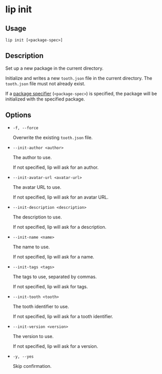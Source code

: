 # lip init

## Usage

```shell
lip init [<package-spec>]
```

## Description

Set up a new package in the current directory.

Initialize and writes a new `tooth.json` file in the current directory. The `tooth.json` file must not already exist.

If a [package specifier](./lip-install.md#package-specifier) (`<package-spec>`) is specified, the package will be initialized with the specified package.

## Options

- `-f, --force`

  Overwrite the existing `tooth.json` file.

- `--init-author <author>`

  The author to use.

  If not specified, lip will ask for an author.

- `--init-avatar-url <avatar-url>`

  The avatar URL to use.

  If not specified, lip will ask for an avatar URL.

- `--init-description <description>`

  The description to use.

  If not specified, lip will ask for a description.

- `--init-name <name>`

  The name to use.

  If not specified, lip will ask for a name.

- `--init-tags <tags>`

  The tags to use, separated by commas.

  If not specified, lip will ask for tags.

- `--init-tooth <tooth>`

  The tooth identifier to use.

  If not specified, lip will ask for a tooth identifier.

- `--init-version <version>`

  The version to use.

  If not specified, lip will ask for a version.

- `-y, --yes`

  Skip confirmation.
